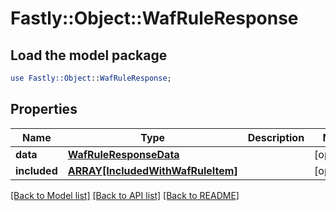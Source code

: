 # Fastly::Object::WafRuleResponse

## Load the model package
```perl
use Fastly::Object::WafRuleResponse;
```

## Properties
Name | Type | Description | Notes
------------ | ------------- | ------------- | -------------
**data** | [**WafRuleResponseData**](WafRuleResponseData.md) |  | [optional] 
**included** | [**ARRAY[IncludedWithWafRuleItem]**](IncludedWithWafRuleItem.md) |  | [optional] 

[[Back to Model list]](../README.md#documentation-for-models) [[Back to API list]](../README.md#documentation-for-api-endpoints) [[Back to README]](../README.md)


